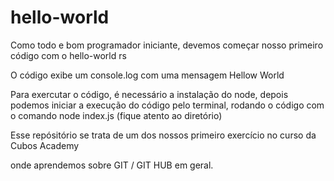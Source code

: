 # hello-world
Como todo e bom programador iniciante, devemos começar nosso primeiro código com o hello-world rs

O código exibe um console.log com uma mensagem Hellow World

Para exercutar o código, é necessário a instalação do node, depois podemos iniciar a execução do código pelo terminal,
rodando o código com o comando node index.js (fique atento ao diretório)

Esse repósitório se trata de um dos nossos primeiro exercício no curso da Cubos Academy

onde aprendemos sobre GIT / GIT HUB em geral. 
